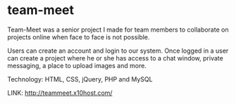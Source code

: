# team-meet

Team-Meet was a senior project I made for team members to collaborate on projects online when face to face is not possible.

Users can create an account and login to our system. Once logged in a user can create a project where he or she has access to 
a chat window, private messaging, a place to upload images and more.

Technology: HTML, CSS, jQuery, PHP and MySQL

LINK: http://teammeet.x10host.com/

